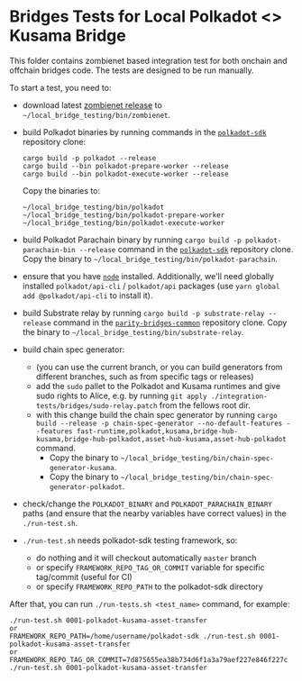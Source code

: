 # Bridges Tests for Local Polkadot <> Kusama Bridge

This folder contains zombienet based integration test for both onchain and offchain bridges code.
The tests are designed to be run manually.

To start a test, you need to:

- download latest [zombienet release](https://github.com/paritytech/zombienet/releases) to  `~/local_bridge_testing/bin/zombienet`.
- build Polkadot binaries by running commands in the [`polkadot-sdk`](https://github.com/paritytech/polkadot-sdk) repository clone:

  ```
  cargo build -p polkadot --release
  cargo build --bin polkadot-prepare-worker --release
  cargo build --bin polkadot-execute-worker --release
  ```

  Copy the binaries to:

  ```
  ~/local_bridge_testing/bin/polkadot
  ~/local_bridge_testing/bin/polkadot-prepare-worker
  ~/local_bridge_testing/bin/polkadot-execute-worker
  ```

- build Polkadot Parachain binary by running `cargo build -p polkadot-parachain-bin --release` command in the
[`polkadot-sdk`](https://github.com/paritytech/polkadot-sdk) repository clone. Copy the binary to `~/local_bridge_testing/bin/polkadot-parachain`.
- ensure that you have [`node`](https://nodejs.org/en) installed. Additionally, we'll need globally installed
`polkadot/api-cli` / `polkadot/api` packages (use `yarn global add @polkadot/api-cli` to install it).
- build Substrate relay by running `cargo build -p substrate-relay --release` command in the
[`parity-bridges-common`](https://github.com/paritytech/parity-bridges-common) repository clone. Copy the binary to `~/local_bridge_testing/bin/substrate-relay`.
- build chain spec generator:
  - (you can use the current branch, or you can build generators from different branches, such as from specific tags or releases)
  - add the `sudo` pallet to the Polkadot and Kusama runtimes and give sudo rights to Alice, e.g. by running `git apply ./integration-tests/bridges/sudo-relay.patch` from the fellows root dir.
  - with this change build the chain spec generator by running `cargo build --release -p chain-spec-generator --no-default-features --features fast-runtime,polkadot,kusama,bridge-hub-kusama,bridge-hub-polkadot,asset-hub-kusama,asset-hub-polkadot`
command.
    - Copy the binary to `~/local_bridge_testing/bin/chain-spec-generator-kusama`.
    - Copy the binary to `~/local_bridge_testing/bin/chain-spec-generator-polkadot`.
- check/change the `POLKADOT_BINARY` and `POLKADOT_PARACHAIN_BINARY` paths (and ensure that the nearby variables
have correct values) in the `./run-test.sh`.
- `./run-test.sh` needs polkadot-sdk testing framework, so:
  - do nothing and it will checkout automatically `master` branch
  - or specify `FRAMEWORK_REPO_TAG_OR_COMMIT` variable for specific tag/commit (useful for CI)
  - or specify `FRAMEWORK_REPO_PATH` to the polkadot-sdk directory

After that, you can run `./run-tests.sh <test_name>` command, for example:
```
./run-test.sh 0001-polkadot-kusama-asset-transfer
or
FRAMEWORK_REPO_PATH=/home/username/polkadot-sdk ./run-test.sh 0001-polkadot-kusama-asset-transfer
or
FRAMEWORK_REPO_TAG_OR_COMMIT=7d875655ea38b734d6f1a3a79aef227e846f227c ./run-test.sh 0001-polkadot-kusama-asset-transfer
```
